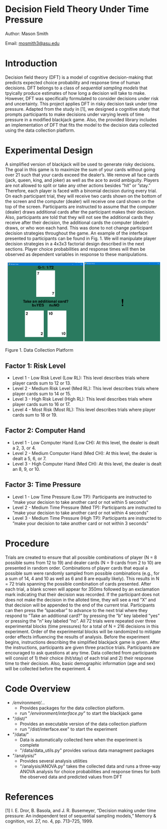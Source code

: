 # Decision Field Theory Under Time Pressure
Author: Mason Smith

Email: mosmith3@asu.edu

# Introduction
Decision field theory (DFT) is a model of cognitive decision-making that predicts expected choice probability and response time of human decisions. 
DFT belongs to a class of _sequential sampling models_ that tpyically produce estimates of how long a decision will take to make.
However, DFT was specifically formulated to consider decisions under risk and uncertainty. 
This project applies DFT in risky decision task under time pressure.
Adapted from the study in [1], we designed a cognitive study that prompts participants to make decisions under varying levels of time pressure in a modified blackjack game.
Also, the provided library includes an implementation of DFT that fits the model to the decision data collected using the data collection platform.

# Experimental Design
A simplified version of blackjack will be used to generate risky decisions. The goal in this game is to maximize
the sum of your cards without going over 21 such that your cards exceed the dealer’s. We remove all face cards
(jack, queen, king, and joker) as well as the ace to avoid ambiguity. Players are not allowed to split or take any
other actions besides ”hit” or ”stay.” Therefore, each player is faced with a binomial decision during every trial. On
each participant trial, they will receive two cards shown on the bottom of the screen and the computer (dealer) will
receive one card shown on the top of the screen. Participants are instructed to assume that the computer (dealer)
draws additional cards after the participant makes their decision. Also, participants are told that they will not see
the additional cards they receive after their decision, the additional cards the computer (dealer) draws, or who won
each hand. This was done to not change participant decision strategies throughout the game. An example of the
interface presented to participants can be found in Fig. 1. We will manipulate player decision strategies in a 4x3x3
factorial design described in the next sections. Player choice probabilities and response times will then be observed
as dependent variables in response to these manipulations.

![img.png](img.png)

Figure 1. Data Collection Platform

## Factor 1: Risk Level
- Level 1 - Low Risk Level (Low RL): This level describes trials where player cards sum to 12 or 13.
- Level 2 - Medium Risk Level (Med RL): This level describes trials where player cards sum to 14 or 15.
- Level 3 - High Risk Level (High RL): This level describes trials where player cards sum to 16 or 17.
- Level 4 - Most Risk (Most RL): This level describes trials where player cards sum to 18 or 19.
## Factor 2: Computer Hand
- Level 1 - Low Computer Hand (Low CH): At this level, the dealer is dealt a 2, 3, or 4.
- Level 2 - Medium Computer Hand (Med CH): At this level, the dealer is dealt a 5, 6, or 7.
- Level 3 - High Computer Hand (Med CH): At this level, the dealer is dealt an 8, 9, or 10.
## Factor 3: Time Pressure
- Level 1 - Low Time Pressure (Low TP): Participants are instructed to ”make your decision to take
another card or not within 5 seconds”
- Level 2 - Medium Time Pressure (Med TP): Participants are instructed to ”make your decision to take
another card or not within 4 seconds”
- Level 3 - Medium Time Pressure (High TP): Participants are instructed to ”make your decision to take
another card or not within 3 seconds”

# Procedure
Trials are created to ensure that all possible combinations of player (N = 8 possible sums from 12 to 19) and dealer
cards (N = 9 cards from 2 to 10) are presented in random order. Combinations of player cards that equal a possible
sum were randomly sampled from possible combinations (e.g., for a sum of 14, 4 and 10 as well as 6 and 8 are equally
likely). This results in N = 72 trials spanning the possible combination of cards presented. After each trial, a blank
screen will appear for 350ms followed by an exclamation mark indicating that their decision was recorded. If the
participant does not does not make the decision in the alloted time, they will see a red ”X” and that decision will
be appended to the end of the current trial. Participants can then press the ”spacebar” to advance to the next trial
where they respond to ”Take an additional card?” by pressing the ”b” key labeled ”yes” or pressing the ”n” key
labeled ”no”. All 72 trials were repeated over three experimental blocks (time pressures) for a total of N = 216
decisions in this experiment. Order of the experimental blocks will be randomized to mitigate order effects influencing
the results of analysis.
Before the experiment begins, instructions describing the simplified blackjack game is given. After the instructions,
participants are given three practice trials. Participants are encouraged to ask questions at any time. Data collected
from participants will consist of 1) their choice (hit/stay) of each trial and 2) their response time to their decision.
Also, basic demographic information (age and sex) will be collected before the experiment.
4

# Code Overview
- _/environment/..._
  - Provides packages for the data collection platform.
  - run "_/environment/interface.py_" to start the blackjack game
- "/dist/"
  - Provides an executable version of the data collection platform
  - run "/dist/interface.exe" to start the experiment
-  "/data/"
    - Data is automatically collected here when the experiment is complete
    - "/data/data_utils.py" provides various data managment packages
- "/analysis/"
  - Provides several analysis utilities
  - "/analysis/ANOVA.py" takes the collected data and runs a three-way ANOVA analysis for choice probabilities and response times for both the observed data and predicted values from DFT

# References
[1] I. E. Dror, B. Basola, and J. R. Busemeyer, “Decision making under time pressure: An independent test of
sequential sampling models,” Memory & cognition, vol. 27, no. 4, pp. 713–725, 1999.